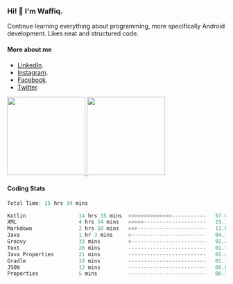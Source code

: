 ### Hi! 👋 I'm Waffiq.

Continue learning everything about programming, more specifically Android development. Likes neat and structured code.

#### More about me 
- [LinkedIn](https://www.linkedin.com/in/waffiqaziz/).
- [Instagram](https://www.instagram.com/waffiqaziz/).
- [Facebook](https://web.facebook.com/WaffiqAziz/).
- [Twitter](https://twitter.com/AzizWaffiq).

<p align="left">
<a href="https://github.com/waffiqaziz">
  <img height="180em" src="https://github-readme-stats-eight-theta.vercel.app/api?username=waffiqaziz&show_icons=true&theme=algolia&include_all_commits=true&count_private=true"/>
  <img height="180em" src="https://github-readme-stats-eight-theta.vercel.app/api/top-langs/?username=waffiqaziz&layout=compact&langs_count=8&theme=algolia"/>
</a>
</p>

#### Coding Stats
<!--START_SECTION:waka-->

```rust
Total Time: 25 hrs 34 mins

Kotlin                 14 hrs 35 mins  >>>>>>>>>>>>>>-----------   57.06 %
XML                    4 hrs 54 mins   >>>>>--------------------   19.16 %
Markdown               2 hrs 50 mins   >>>----------------------   11.09 %
Java                   1 hr 3 mins     >------------------------   04.15 %
Groovy                 33 mins         >------------------------   02.21 %
Text                   26 mins         -------------------------   01.75 %
Java Properties        21 mins         -------------------------   01.43 %
Gradle                 18 mins         -------------------------   01.17 %
JSON                   12 mins         -------------------------   00.84 %
Properties             5 mins          -------------------------   00.38 %
```

<!--END_SECTION:waka-->
